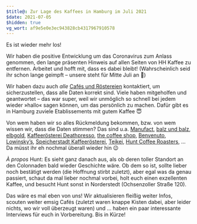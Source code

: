 ```yaml
---
$title@: Zur Lage des Kaffees in Hamburg im Juli 2021
$date: 2021-07-05
$hidden: true
vg_wort: af9e5e0e3ec943828cb4317967910578
---
```


Es ist wieder mehr los!

Wir haben die positive Entwicklung um das Coronavirus zum Anlass genommen, den lange präsenten Hinweis auf allen Seiten von HH Kaffee zu entfernen. Arbeitet und hofft mit, dass es dabei bleibt! (Wahrscheinlich seid ihr schon lange geimpft – unsere steht für Mitte Juli an&nbsp;💪)

Wir haben dazu auch _alle_ [Cafés und Röstereien]([url('/content/pages/cafes.md')]) kontaktiert, um sicherzustellen, dass alle Daten korrekt sind. Viele haben mitgeholfen und geantwortet – das war super, weil wir unmöglich so schnell bei jedem wieder »hallo« sagen können, um das persönlich zu machen. Dafür gibt es in Hamburg zuviele Etablissements mit gutem Kaffee&nbsp;😇

Von wem haben wir so alles Rückmeldung bekommen, bzw. von wem wissen wir, dass die Daten stimmen? Das sind u.a. [Manufact]([url('/content/cafes/manufact.md')]), [balz und balz]([url('/content/cafes/balz-und-balz.md')]), [elbgold]([url('/content/cafes/elbgold.md')]), [Kaffeerösterei Deathpresso]([url('/content/cafes/kaffeeroesterei-deathpresso.md')]), [the coffee shop]([url('/content/cafes/the-coffee-shop.md')]), [Benvenuto]([url('/content/cafes/benvenuto.md')]), [Lowinsky’s]([url('/content/cafes/lowinskys.md')]), [Speicherstadt Kaffeerösterei]([url('/content/cafes/speicherstadt-kaffeeroesterei.md')]), [Teikei]([url('/content/cafes/teikei.md')]), [Hunt Coffee Roasters]([url('/content/cafes/hunt.md')]),&nbsp;… Da müsst ihr eh nochmal überall wieder hin&nbsp;😉

_À propos_ Hunt: Es sieht ganz danach aus, als ob deren toller Standort an den Colonnaden bald wieder Geschichte wäre. Ob dem so ist, sollte lieber noch bestätigt werden (die Hoffnung stirbt zuletzt), aber egal was da genau passiert, schaut da mal lieber nochmal vorbei, holt euch einen exzellenten Kaffee, und besucht Hunt sonst in Norderstedt (Ochsenzoller Straße 120).

Das wäre es mal eben von uns! Wir aktualisieren fleißig weiter Infos, scouten weiter emsig Cafés (zuletzt waren knappe Kisten dabei, aber leider nichts, wo wir voll überzeugt waren) und&nbsp;… haben ein paar interessante Interviews für euch in Vorbereitung. Bis in Kürze!
